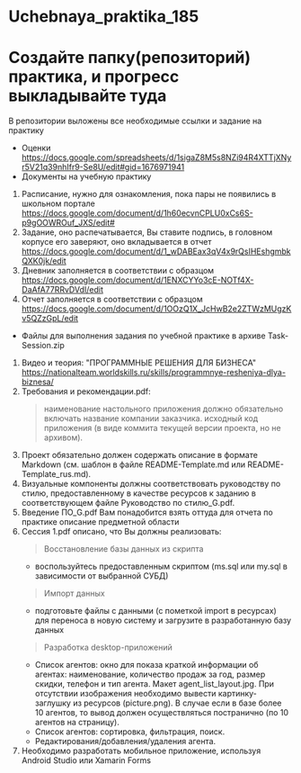 # Uchebnaya_praktika_185
# Создайте папку(репозиторий) практика, и прогресс выкладывайте туда
В репозитории выложены все необходимые ссылки и задание на практику
* Оценки https://docs.google.com/spreadsheets/d/1sigaZ8M5s8NZi94R4XTTjXNyr5V21q39nhIfr9-Se8U/edit#gid=1676971941
* Документы на учебную практику
 1. Расписание, нужно для ознакомления, пока пары не появились в школьном портале https://docs.google.com/document/d/1h60ecvnCPLU0xCs6S-p9gOOWROuf_JXS/edit#
 2. Задание, оно распечатывается, Вы ставите подпись, в головном корпусе его заверяют, оно вкладывается в отчет https://docs.google.com/document/d/1_wDABEax3qV4x9rQsIHEshgmbkQXK0jk/edit
 3. Дневник заполняется в соответствии с образцом https://docs.google.com/document/d/1ENXCYYo3cE-NOTf4X-DaAfA77RRvDVdI/edit
 4. Отчет заполняется в соответствии с образцом https://docs.google.com/document/d/1OOzQ1X_JcHwB2e2ZTWzMUgzKv5QZzGpL/edit
* Файлы для выполнения задания по учебной практике в архиве Task-Session.zip
 1. Видео и теория: "ПРОГРАММНЫЕ РЕШЕНИЯ ДЛЯ БИЗНЕСА" https://nationalteam.worldskills.ru/skills/programmnye-resheniya-dlya-biznesa/
 2. Требования и рекомендации.pdf:
    > наименование настольного приложения должно обязательно включать название компании заказчика.
    > исходный код приложения (в виде коммита текущей версии проекта, но не архивом).
 3. Проект обязательно должен содержать описание в формате Markdown (см. шаблон в файле README-Template.md или README-Template_rus.md).
 4. Визуальные компоненты должны соответствовать руководству по стилю, предоставленному в качестве ресурсов к заданию в соответствующем файле Руководство по стилю_G.pdf.
 5. Введение ПО_G.pdf Вам понадобится взять оттуда для отчета по практике описание предметной области
 6. Сессия 1.pdf описано, что Вы должны реализовать:
    > Восстановление базы данных из скрипта 
    * воспользуйтесь предоставленным скриптом (ms.sql или my.sql в зависимости от выбранной СУБД)
    > Импорт данных
    * подготовьте файлы с данными (с пометкой import в ресурсах) для переноса в новую систему и загрузите в разработанную базу данных
    > Разработка desktop-приложений
    * Список агентов: окно для показа краткой информации об агентах: наименование, количество продаж за год, размер скидки, телефон и тип агента. Макет agent_list_layout.jpg. При отсутствии изображения необходимо вывести картинку-заглушку из ресурсов (picture.png). В случае если в базе более 10 агентов, то вывод должен осуществляться постранично (по 10 агентов на страницу). 
    * Список агентов: сортировка, фильтрация, поиск.
    * Редактирования/добавления/удаления агента.
 7. Необходимо разработать мобильное приложение, используя Android Studio или Xamarin Forms


